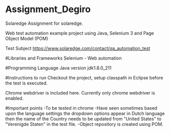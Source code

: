 # Assignment_Degiro

Solaredge
Assignment for solaredge.

Web test automation example project using Java, Selenium 3 and Page Object Model (POM)

Test Subject
https://www.solaredge.com/contact/qa_automation_test

#Libraries and Frameworks
Selenium - Web automation

#Programming Language
Java version jdk1.8.0_211

#Instructions to run
Checkout the project, setup classpath in Eclipse before the test is executed.

Chrome webdriver is included here.
Currently only chrome webdriver is enabled.

#Important points
-To be tested in chrome
-Have seen sometimes based upon the language settings the dropdown options appear in Dutch language then the name of the Country needs to be updated from "United States" to "Verenigde Staten" in the test file.
-Object repository is created using POM.



